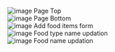 ![image](https://user-images.githubusercontent.com/76863803/219681528-ce5d219e-c325-4194-84cd-7e445baaffa7.png)
Page Top<br>
![image](https://user-images.githubusercontent.com/76863803/219681801-d112d9ee-cd11-49ae-a20d-89774090092c.png)
Page Bottom<br>
![image](https://user-images.githubusercontent.com/76863803/219681927-fb8ea21b-098a-49ae-b9d8-065e2ebbadff.png)
Add food items form<br>
![image](https://user-images.githubusercontent.com/76863803/219682271-12f8f9b9-2790-461d-bc6c-6bb7e426f258.png)
Food type name updation<br>
![image](https://user-images.githubusercontent.com/76863803/219682543-83d2c814-1591-4cc7-b5ad-fa820fa8fb4b.png)
Food name updation<br>
